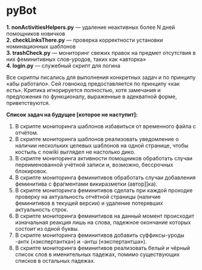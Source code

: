 # pyBot
**1. nonActivitiesHelpers.py** — удаление неактивных более N дней помощников новичков<br>
**2. checkLinksThere.py** — проверка корректности установки номинационных шаблонов<br>
**3. trashCheck.py** — мониторинг свежих правок на предмет отсутствия в них феминитивных слов-уродов, таких как «авторка»<br>
**4. login.py** — служебный скрипт для логина<br>

Все скрипты писались для выполнения конкретных задач и по принципу «абы работало».
Сей говнокод предоставляется по принципу «как есть». Критика игнорируется полностью, хотя замечания
и предложения по функционалу, выраженные в адекватной форме, приветствуются.

**Список задач на будущее [которое не наступит]:**
1. В скрипте мониторинга шаблонов избавиться от временного файла с отчётом.
2. В скрипте мониторинга шаблонов реализовать уведомление о наличии нескольких целевых шаблонов
на одной странице, чтобы костыль с nowiki выглядел не настолько дико.
3. В скрипте мониторинга активности помощников обработать случаи переименованной учётной записи и, возможно,
бессрочных блокировок.
4. В скрипте мониторинга феминитивов обработать случаи добавления феминитива с фрагментами викиразметки (автор]]ка).
5. В скрипте мониторинга феминитивов сделать при каждой проходке проверку на актуальность отчётной страницы (наличие
феминитивов в текущей версии) и удаление потерявших актуальность строк.
6. В скрипте мониторинга феминитивов на данный момент происходит изначальная реакция лишь на слова, падежное окончание которых состоит из одной буквы.
7. В скрипте мониторинга феминитивов добавить суффиксы-уроды -антк («экспертантка») и -антш («экспертантша»).
8. В скрипте мониторинга феминитивов реализовать белый и чёрный список слов в именительных падежах, помимо существующих списков в остальных падежах.
